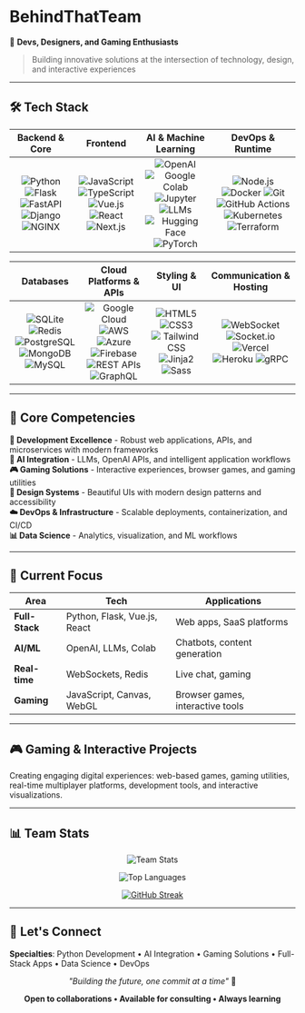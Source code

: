 # BehindThatTeam

🚀 **Devs, Designers, and Gaming Enthusiasts**

> Building innovative solutions at the intersection of technology, design, and interactive experiences

---

## 🛠️ Tech Stack

<div align="center">

| **Backend & Core** | **Frontend** | **AI & Machine Learning** | **DevOps & Runtime** |
|:------------------:|:------------:|:-------------------------:|:--------------------:|
| ![Python](https://img.shields.io/badge/Python-3670A0?style=for-the-badge&logo=python&logoColor=ffdd54) ![Flask](https://img.shields.io/badge/Flask-black?style=for-the-badge&logo=flask) ![FastAPI](https://img.shields.io/badge/FastAPI-009688?style=for-the-badge&logo=fastapi&logoColor=white) <br> ![Django](https://img.shields.io/badge/Django-092E20?style=for-the-badge&logo=django&logoColor=white) ![NGINX](https://img.shields.io/badge/NGINX-009639?style=for-the-badge&logo=nginx&logoColor=white) | ![JavaScript](https://img.shields.io/badge/JavaScript-F7DF1E?style=for-the-badge&logo=javascript&logoColor=black) ![TypeScript](https://img.shields.io/badge/TypeScript-3178C6?style=for-the-badge&logo=typescript&logoColor=white) <br> ![Vue.js](https://img.shields.io/badge/Vue.js-35495E?style=for-the-badge&logo=vuedotjs&logoColor=4FC08D) ![React](https://img.shields.io/badge/React-20232A?style=for-the-badge&logo=react&logoColor=61DAFB) ![Next.js](https://img.shields.io/badge/Next.js-000000?style=for-the-badge&logo=nextdotjs&logoColor=white) | ![OpenAI](https://img.shields.io/badge/OpenAI-412991?style=for-the-badge&logo=openai&logoColor=white) ![Google Colab](https://img.shields.io/badge/Google_Colab-F9AB00?style=for-the-badge&logo=googlecolab&logoColor=white) ![Jupyter](https://img.shields.io/badge/Jupyter-F37626?style=for-the-badge&logo=jupyter&logoColor=white) <br> ![LLMs](https://img.shields.io/badge/LLMs-🤖-blue?style=for-the-badge) ![Hugging Face](https://img.shields.io/badge/🤗%20Hugging%20Face-FFD21E?style=for-the-badge&logo=huggingface&logoColor=black) ![PyTorch](https://img.shields.io/badge/PyTorch-EE4C2C?style=for-the-badge&logo=pytorch&logoColor=white) | ![Node.js](https://img.shields.io/badge/Node.js-339933?style=for-the-badge&logo=nodedotjs&logoColor=white) ![Docker](https://img.shields.io/badge/Docker-2496ED?style=for-the-badge&logo=docker&logoColor=white) ![Git](https://img.shields.io/badge/Git-F05032?style=for-the-badge&logo=git&logoColor=white) <br> ![GitHub Actions](https://img.shields.io/badge/GitHub_Actions-2088FF?style=for-the-badge&logo=githubactions&logoColor=white) ![Kubernetes](https://img.shields.io/badge/Kubernetes-326CE5?style=for-the-badge&logo=kubernetes&logoColor=white) ![Terraform](https://img.shields.io/badge/Terraform-7B42BC?style=for-the-badge&logo=terraform&logoColor=white) |

| **Databases** | **Cloud Platforms & APIs** | **Styling & UI** | **Communication & Hosting** |
|:-------------:|:--------------------------:|:----------------:|:---------------------------:|
| ![SQLite](https://img.shields.io/badge/SQLite-003B57?style=for-the-badge&logo=sqlite&logoColor=white) ![Redis](https://img.shields.io/badge/Redis-DC382D?style=for-the-badge&logo=redis&logoColor=white) ![PostgreSQL](https://img.shields.io/badge/PostgreSQL-316192?style=for-the-badge&logo=postgresql&logoColor=white) <br> ![MongoDB](https://img.shields.io/badge/MongoDB-4EA94B?style=for-the-badge&logo=mongodb&logoColor=white) ![MySQL](https://img.shields.io/badge/MySQL-4479A1?style=for-the-badge&logo=mysql&logoColor=white) | ![Google Cloud](https://img.shields.io/badge/Google_Cloud-4285F4?style=for-the-badge&logo=googlecloud&logoColor=white) ![AWS](https://img.shields.io/badge/AWS-232F3E?style=for-the-badge&logo=amazonaws&logoColor=white) ![Azure](https://img.shields.io/badge/Azure-0078D4?style=for-the-badge&logo=microsoftazure&logoColor=white) <br> ![Firebase](https://img.shields.io/badge/Firebase-FFCA28?style=for-the-badge&logo=firebase&logoColor=black) ![REST APIs](https://img.shields.io/badge/REST_APIs-232F3E?style=for-the-badge) ![GraphQL](https://img.shields.io/badge/GraphQL-E10098?style=for-the-badge&logo=graphql&logoColor=white) | ![HTML5](https://img.shields.io/badge/HTML5-E34F26?style=for-the-badge&logo=html5&logoColor=white) ![CSS3](https://img.shields.io/badge/CSS3-1572B6?style=for-the-badge&logo=css3&logoColor=white) ![Tailwind CSS](https://img.shields.io/badge/Tailwind_CSS-38B2AC?style=for-the-badge&logo=tailwind-css&logoColor=white) <br> ![Jinja2](https://img.shields.io/badge/Jinja2-B41717?style=for-the-badge&logo=jinja&logoColor=white) ![Sass](https://img.shields.io/badge/Sass-CC6699?style=for-the-badge&logo=sass&logoColor=white) | ![WebSocket](https://img.shields.io/badge/WebSocket-010101?style=for-the-badge&logo=websocket&logoColor=white) ![Socket.io](https://img.shields.io/badge/Socket.io-010101?style=for-the-badge&logo=socket.io&logoColor=white) ![Vercel](https://img.shields.io/badge/Vercel-000000?style=for-the-badge&logo=vercel&logoColor=white) <br> ![Heroku](https://img.shields.io/badge/Heroku-430098?style=for-the-badge&logo=heroku&logoColor=white) ![gRPC](https://img.shields.io/badge/gRPC-4285F4?style=for-the-badge&logo=grpc&logoColor=white) |

</div>

---

## 🎯 Core Competencies

**🔧 Development Excellence** - Robust web applications, APIs, and microservices with modern frameworks  
**🤖 AI Integration** - LLMs, OpenAI APIs, and intelligent application workflows  
**🎮 Gaming Solutions** - Interactive experiences, browser games, and gaming utilities  
**🎨 Design Systems** - Beautiful UIs with modern design patterns and accessibility  
**☁️ DevOps & Infrastructure** - Scalable deployments, containerization, and CI/CD  
**📊 Data Science** - Analytics, visualization, and ML workflows  

---

## 🚀 Current Focus

| **Area** | **Tech** | **Applications** |
|----------|----------|------------------|
| **Full-Stack** | Python, Flask, Vue.js, React | Web apps, SaaS platforms |
| **AI/ML** | OpenAI, LLMs, Colab | Chatbots, content generation |
| **Real-time** | WebSockets, Redis | Live chat, gaming |
| **Gaming** | JavaScript, Canvas, WebGL | Browser games, interactive tools |

---

## 🎮 Gaming & Interactive Projects

Creating engaging digital experiences: web-based games, gaming utilities, real-time multiplayer platforms, development tools, and interactive visualizations.

---

## 📊 Team Stats

<div align="center">

![Team Stats](https://github-readme-stats.vercel.app/api?username=BehindThatTeam&show_icons=true&theme=radical&hide=stars&count_private=true&include_all_commits=true)

![Top Languages](https://github-readme-stats.vercel.app/api/top-langs/?username=BehindThatTeam&layout=compact&theme=radical&langs_count=8)

[![GitHub Streak](https://streak-stats.demolab.com/?user=BehindThatTeam&theme=radical&hide_border=true)](https://git.io/streak-stats)

</div>

---

## 🤝 Let's Connect

**Specialties**: Python Development • AI Integration • Gaming Solutions • Full-Stack Apps • Data Science • DevOps

<div align="center">

*"Building the future, one commit at a time"* 🚀

**Open to collaborations • Available for consulting • Always learning**

</div>
